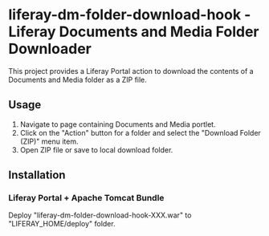 # liferay-dm-folder-download-hook - Liferay Documents and Media Folder Downloader

This project provides a Liferay Portal action to download the contents of a Documents and Media folder as a ZIP file.


## Usage

1. Navigate to page containing Documents and Media portlet.
2. Click on the "Action" button for a folder and select the "Download Folder (ZIP)" menu item.
3. Open ZIP file or save to local download folder.


## Installation

### Liferay Portal + Apache Tomcat Bundle

Deploy "liferay-dm-folder-download-hook-XXX.war" to "LIFERAY_HOME/deploy" folder.


